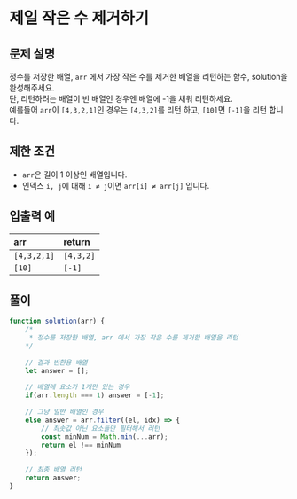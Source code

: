 # 제일 작은 수 제거하기
## 문제 설명
정수를 저장한 배열, `arr` 에서 가장 작은 수를 제거한 배열을 리턴하는 함수, solution을 완성해주세요. <br/>
단, 리턴하려는 배열이 빈 배열인 경우엔 배열에 -1을 채워 리턴하세요. <br/>
예를들어 `arr`이 `[4,3,2,1]`인 경우는 `[4,3,2]`를 리턴 하고, `[10]`면 `[-1]`을 리턴 합니다.

## 제한 조건
- `arr`은 길이 1 이상인 배열입니다.
- 인덱스 `i, j`에 대해 `i ≠ j`이면 `arr[i] ≠ arr[j]` 입니다.

## 입출력 예
|arr|return|
|:--|:--|
|`[4,3,2,1]`|`[4,3,2]`|
|`[10]`|`[-1]`|

## 풀이
```js
function solution(arr) {
    /*
     * 정수를 저장한 배열, arr 에서 가장 작은 수를 제거한 배열을 리턴
    */
    
    // 결과 반환용 배열
    let answer = [];
    
    // 배열에 요소가 1개만 있는 경우
    if(arr.length === 1) answer = [-1];
    
    // 그냥 일반 배열인 경우
    else answer = arr.filter((el, idx) => {
        // 최솟값 아닌 요소들만 필터해서 리턴
        const minNum = Math.min(...arr);
        return el !== minNum
    });
    
    // 최종 배열 리턴
    return answer;
}
```
